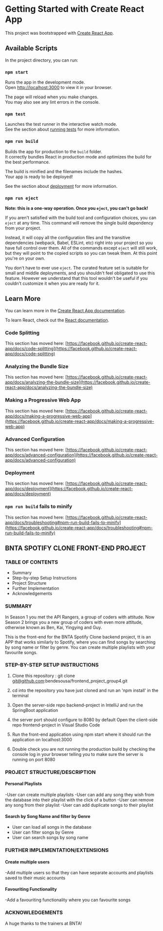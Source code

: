 # Getting Started with Create React App

This project was bootstrapped with [Create React App](https://github.com/facebook/create-react-app).

## Available Scripts

In the project directory, you can run:

### `npm start`

Runs the app in the development mode.\
Open [http://localhost:3000](http://localhost:3000) to view it in your browser.

The page will reload when you make changes.\
You may also see any lint errors in the console.

### `npm test`

Launches the test runner in the interactive watch mode.\
See the section about [running tests](https://facebook.github.io/create-react-app/docs/running-tests) for more information.

### `npm run build`

Builds the app for production to the `build` folder.\
It correctly bundles React in production mode and optimizes the build for the best performance.

The build is minified and the filenames include the hashes.\
Your app is ready to be deployed!

See the section about [deployment](https://facebook.github.io/create-react-app/docs/deployment) for more information.

### `npm run eject`

**Note: this is a one-way operation. Once you `eject`, you can't go back!**

If you aren't satisfied with the build tool and configuration choices, you can `eject` at any time. This command will remove the single build dependency from your project.

Instead, it will copy all the configuration files and the transitive dependencies (webpack, Babel, ESLint, etc) right into your project so you have full control over them. All of the commands except `eject` will still work, but they will point to the copied scripts so you can tweak them. At this point you're on your own.

You don't have to ever use `eject`. The curated feature set is suitable for small and middle deployments, and you shouldn't feel obligated to use this feature. However we understand that this tool wouldn't be useful if you couldn't customize it when you are ready for it.

## Learn More

You can learn more in the [Create React App documentation](https://facebook.github.io/create-react-app/docs/getting-started).

To learn React, check out the [React documentation](https://reactjs.org/).

### Code Splitting

This section has moved here: [https://facebook.github.io/create-react-app/docs/code-splitting](https://facebook.github.io/create-react-app/docs/code-splitting)

### Analyzing the Bundle Size

This section has moved here: [https://facebook.github.io/create-react-app/docs/analyzing-the-bundle-size](https://facebook.github.io/create-react-app/docs/analyzing-the-bundle-size)

### Making a Progressive Web App

This section has moved here: [https://facebook.github.io/create-react-app/docs/making-a-progressive-web-app](https://facebook.github.io/create-react-app/docs/making-a-progressive-web-app)

### Advanced Configuration

This section has moved here: [https://facebook.github.io/create-react-app/docs/advanced-configuration](https://facebook.github.io/create-react-app/docs/advanced-configuration)

### Deployment

This section has moved here: [https://facebook.github.io/create-react-app/docs/deployment](https://facebook.github.io/create-react-app/docs/deployment)

### `npm run build` fails to minify

This section has moved here: [https://facebook.github.io/create-react-app/docs/troubleshooting#npm-run-build-fails-to-minify](https://facebook.github.io/create-react-app/docs/troubleshooting#npm-run-build-fails-to-minify)


## BNTA SPOTIFY CLONE FRONT-END PROJECT

### TABLE OF CONTENTS

- Summary
- Step-by-step Setup Instructions
- Project Structure
- Further Implementation
- Acknowledgements


### SUMMARY

In Season 1 you met the API Rangers, a group of coders with attitude. Now Season 2 brings you a new group of coders with even more attitude, otherwise known as Ben, Kai, Yingying and Guy. 

This is the front-end for the BNTA Spotify Clone backend project, tt is an APP that works similarly to Spotify, where you can find songs by searching by song name or filter by genre. You can create multiple playlists with your favourite songs. 


### STEP-BY-STEP SETUP INSTRUCTIONS

1. Clone this repository : git clone git@github.com:bendesousa/frontend_project_group4.git

2. cd into the repository you have just cloned and run an 'npm install' in the terminal 

3. Open the server-side repo backend-project in IntelliJ and run the SpringBoot application

4. the server port should configure to 8080 by default
   Open the client-side repo frontend-project in Visual Studio Code

5. Run the front-end application using npm start where it should run the application on localhost:3000

6. Double check you are not running the production build by checking the console log in your browser telling you to make sure the server is running on        port 8080



### PROJECT STRUCTURE/DESCRIPTION

#### Personal Playlists

-User can create multiple playlists
-User can add any song they wish from the database into their playlist with the click of a button
-User can remove any song from their playlist
-User can add duplicate songs to their playlist


#### Search by Song Name and filter by Genre

- User can load all songs in the database
- User can filter songs by Genre 
- User can search songs by song name



### FURTHER IMPLEMENTATION/EXTENSIONS

#### Create multiple users 

-Add multiple users so that they can have separate accounts and playlists saved to their music accounts

#### Favouriting Functionality 

-Add a favouriting functionality where you can favourite songs

### ACKNOWLEDGEMENTS

A huge thanks to the trainers at BNTA!  

